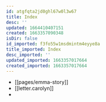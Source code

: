 ```yaml
---
id: atgfqta2jd0ghl67w0l3w67
title: Index
desc: ''
updated: 1664410407151
created: 1663357090348
isDir: false
id_imported: f3fo55w1msdmintm4eyye8a
title_imported: Index
desc_imported: ''
updated_imported: 1663357017664
created_imported: 1663357017664
---
```



- [[pages/emma-story]]
- [[letter.carolyn]]
- 